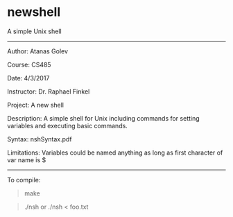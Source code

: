 # newshell
A simple Unix shell

---

Author: Atanas Golev 

Course: CS485

Date: 4/3/2017

Instructor: Dr. Raphael Finkel

Project: A new shell

Description: A simple shell for Unix including commands for setting variables and executing basic commands.

Syntax: nshSyntax.pdf

Limitations: Variables could be named anything as long as first character of var name is $

---

To compile: 

> make

> ./nsh or ./nsh < foo.txt
